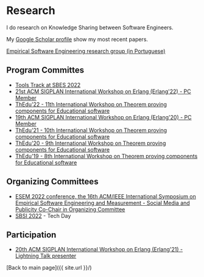 # Research


I do research on Knowledge Sharing between Software Engineers.

My [Google Scholar profile](https://scholar.google.com.br/citations?user=R7hC3-wAAAAJ) show my most recent papers.

[Empirical Software Engineering research group (in Portuguese)](http://www.utfpr.edu.br/cursos/coordenacoes/stricto-sensu/ppgca-ct/area-academica/grupos-de-pesquisa-do-ppgca-ct/engenharia-de-software-empirica)


## Program Committes

- [Tools Track at SBES 2022](https://cbsoft2022.facom.ufu.br/sbes-ferramentas.php)
- [21st ACM SIGPLAN International Workshop on Erlang (Erlang'22) - PC Member](https://icfp20.sigplan.org/home/erlang-2022)
- [ThEdu'22 - 11th International Workshop on Theorem proving components for Educational software](https://www.uc.pt/en/congressos/thedu/ThEdu22/pc2022)
- [19th ACM SIGPLAN International Workshop on Erlang (Erlang'20) - PC Member](https://icfp20.sigplan.org/home/erlang-2020)
- [ThEdu'21 - 10th International Workshop on Theorem proving components for Educational software](https://www.uc.pt/en/congressos/thedu/ThEdu21/pc2021)
- [ThEdu'20 - 9th International Workshop on Theorem proving components for Educational software](https://www.uc.pt/en/congressos/thedu/thedu20/pc2020)
- [ThEdu'19 - 8th International Workshop on Theorem proving components for Educational software](https://www.uc.pt/en/congressos/thedu/thedu19/pc2019)

## Organizing Committees

- [ESEM 2022 conference, the 16th ACM/IEEE International Symposium on Empirical Software Engineering and Measurement - Social Media and Publicity Co-Chair in Organizing Committee](https://conf.researchr.org/home/esem-2022)
- [SBSI 2022](https://sbsi2022.ct.utfpr.edu.br/curitiba/index.html) - Tech Day


## Participation

- [20th ACM SIGPLAN International Workshop on Erlang (Erlang'21) - Lightning Talk presenter](https://icfp20.sigplan.org/home/erlang-2021)


[Back to main page]({{ site.url }}/)

